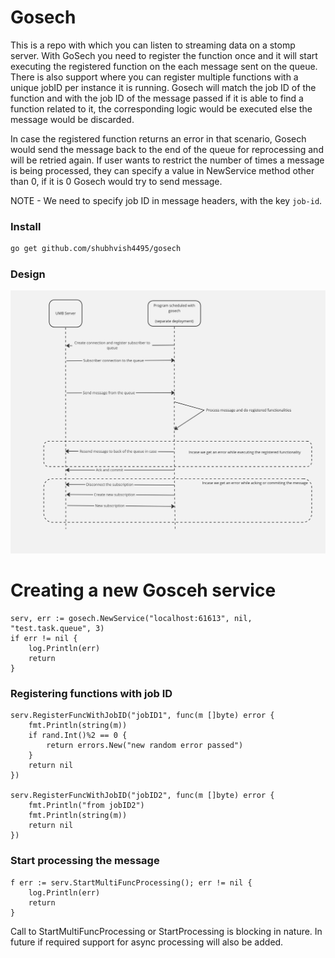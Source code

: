 # Gosech

This is a repo with which you can listen to streaming data on a stomp server. With GoSech you need to register the function once and it will start executing the registered function on the each message sent on the queue. There is also support where you can register multiple functions with a unique jobID per instance it is running. Gosech will match the job ID of the function and with the job ID of the message passed if it is able to find a function related to it, the corresponding logic would be executed else the message would be discarded.

In case the registered function returns an error in that scenario, Gosech would send the message back to the end of the queue for reprocessing and will be retried again. If user wants to restrict the number of times a message is being processed, they can specify a value in NewService method other than 0, if it is 0 Gosech would try to send message. 

NOTE - We need to specify job ID in message headers, with the key `job-id`.

### Install
```bash
go get github.com/shubhvish4495/gosech
```

### Design
<img src="gosech-design.jpg"/>

# Creating a new Gosceh service
```
serv, err := gosech.NewService("localhost:61613", nil, "test.task.queue", 3)
if err != nil {
    log.Println(err)
    return
}
```

### Registering functions with job ID
```
serv.RegisterFuncWithJobID("jobID1", func(m []byte) error {
    fmt.Println(string(m))
    if rand.Int()%2 == 0 {
        return errors.New("new random error passed")
    }
    return nil
})

serv.RegisterFuncWithJobID("jobID2", func(m []byte) error {
    fmt.Println("from jobID2")
    fmt.Println(string(m))
    return nil
})
```

### Start processing the message
```
f err := serv.StartMultiFuncProcessing(); err != nil {
    log.Println(err)
    return
}
```
Call to StartMultiFuncProcessing or StartProcessing is blocking in nature. In future if required support for async processing will also be added.